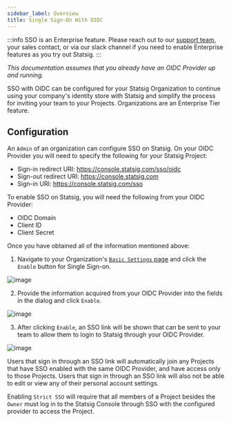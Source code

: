 ```yaml
---
sidebar_label: Overview
title: Single Sign-On With OIDC
---
```


:::info
SSO is an Enterprise feature.  Please reach out to our [support team](mailto:support@statsig.com), your sales contact, or via our slack channel if you need to enable Enterprise features as you try out Statsig.
:::

*This documentation assumes that you already have an OIDC Provider up and running.*

SSO with OIDC can be configured for your Statsig Organization to continue using your company's identity store with Statsig and simplify the process for inviting your team to your Projects. Organizations are an Enterprise Tier feature.

## Configuration

An `Admin` of an organization can configure SSO on Statsig. On your OIDC Provider you will need to specify the following for your Statsig Project:

- Sign-in redirect URI: https://console.statsig.com/sso/oidc
- Sign-out redirect URI: https://console.statsig.com
- Sign-in URI: https://console.statsig.com/sso

To enable SSO on Statsig, you will need the following from your OIDC Provider:

- OIDC Domain
- Client ID
- Client Secret

Once you have obtained all of the information mentioned above:

1. Navigate to your Organization's [`Basic Settings` page](https://console.statsig.com/organization) and click the `Enable` button for Single Sign-on.

![image](https://user-images.githubusercontent.com/31516123/166059008-f8607e0c-54a9-402f-8515-a4170233ceb6.png)

2. Provide the information acquired from your OIDC Provider into the fields in the dialog and click `Enable`.

![image](https://user-images.githubusercontent.com/75151332/129312057-c6330f5d-7d8a-4d01-b8df-78500cdabf66.png)

3. After clicking `Enable`, an SSO link will be shown that can be sent to your team to allow them to login to Statsig through your OIDC Provider.

![image](https://user-images.githubusercontent.com/75151332/128761399-0cd83086-2f7b-4861-a463-da596c327f17.png)

Users that sign in through an SSO link will automatically join any Projects that have SSO enabled with the same OIDC Provider, and have access only to those Projects. Users that sign in through an SSO link will also not be able to edit or view any of their personal account settings.

Enabling `Strict SSO` will require that all members of a Project besides the `Owner` must log in to the Statsig Console through SSO with the configured provider to access the Project.
